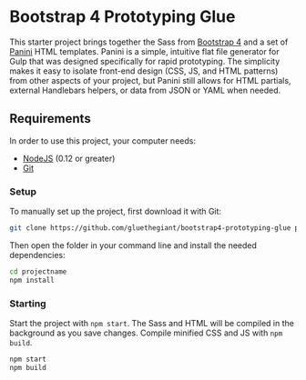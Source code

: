 # Bootstrap 4 Prototyping Glue

This starter project brings together the Sass from [Bootstrap 4](http://v4-alpha.getbootstrap.com/) and a set of [Panini](https://github.com/zurb/panini) HTML templates. Panini is a simple, intuitive flat file generator for Gulp that was designed specifically for rapid prototyping. The simplicity makes it easy to isolate front-end design (CSS, JS, and HTML patterns) from other aspects of your project, but Panini still allows for HTML partials, external Handlebars helpers, or data from JSON or YAML when needed.

## Requirements

In order to use this project, your computer needs:

- [NodeJS](https://nodejs.org/en/) (0.12 or greater)
- [Git](https://git-scm.com/)

### Setup

To manually set up the project, first download it with Git:

```bash
git clone https://github.com/gluethegiant/bootstrap4-prototyping-glue projectname
```

Then open the folder in your command line and install the needed dependencies:

```bash
cd projectname
npm install
```

### Starting

Start the project with `npm start`. The Sass and HTML will be compiled in the background as you save changes. Compile minified CSS and JS with `npm build`.

```bash
npm start
npm build
```
